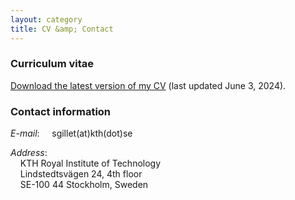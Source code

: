 ```yaml
---
layout: category
title: CV &amp; Contact
---
```

### Curriculum vitae

[Download the latest version of my CV](/assets/pdf/CV_SarahGillet.pdf) (last updated June 3, 2024).

### Contact information

*E-mail*: &nbsp;&nbsp;&nbsp; sgillet(at)kth(dot)se  

*Address*:  
&nbsp;&nbsp;&nbsp; KTH Royal Institute of Technology  
&nbsp;&nbsp;&nbsp; Lindstedtsv&auml;gen 24, 4th floor  
&nbsp;&nbsp;&nbsp; SE-100 44 Stockholm, Sweden